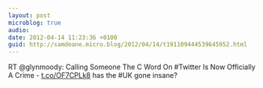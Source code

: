```yaml
---
layout: post
microblog: true
audio: 
date: 2012-04-14 11:23:36 +0100
guid: http://samdeane.micro.blog/2012/04/14/t191109444539645952.html
---
```

RT @glynmoody: Calling Someone The C Word On #Twitter Is Now Officially A Crime - [t.co/OF7CPLk8](http://t.co/OF7CPLk8) has the #UK gone insane?
